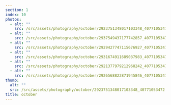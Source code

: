 ```yaml
---
section: 1
index: 10
photos:
  - alt: ""
    src: /src/assets/photography/october/2923751348017103348_40771053472.jpg
  - alt: ""
    src: /src/assets/photography/october/2937549437177742857_40771053472.jpg
  - alt: ""
    src: /src/assets/photography/october/2929427747115676927_40771053472.jpg
  - alt: ""
    src: /src/assets/photography/october/2931674911689037983_40771053472.jpg
  - alt: ""
    src: /src/assets/photography/october/2921377979212968242_40771053472.jpg
  - alt: ""
    src: /src/assets/photography/october/2926568822871945846_40771053472.jpg
thumb:
  alt: ""
  src: /src/assets/photography/october/2923751348017103348_40771053472.jpg
title: october
---
```

